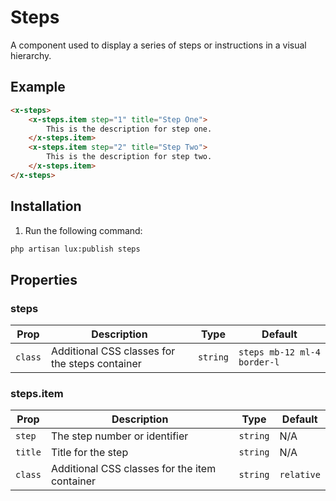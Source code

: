 # Steps
A component used to display a series of steps or instructions in a visual hierarchy.

## Example
```html
<x-steps>
    <x-steps.item step="1" title="Step One">
        This is the description for step one.
    </x-steps.item>
    <x-steps.item step="2" title="Step Two">
        This is the description for step two.
    </x-steps.item>
</x-steps>
```

## Installation

1. Run the following command:

```bash
php artisan lux:publish steps
```

## Properties

### steps
| Prop        | Description                          | Type     | Default |
|-------------|--------------------------------------|----------|---------|
| `class`     | Additional CSS classes for the steps container | `string` | `steps mb-12 ml-4 border-l` |

### steps.item
| Prop        | Description                          | Type     | Default |
|-------------|--------------------------------------|----------|---------|
| `step`      | The step number or identifier        | `string` | N/A     |
| `title`     | Title for the step                   | `string` | N/A     |
| `class`     | Additional CSS classes for the item container | `string` | `relative` |

